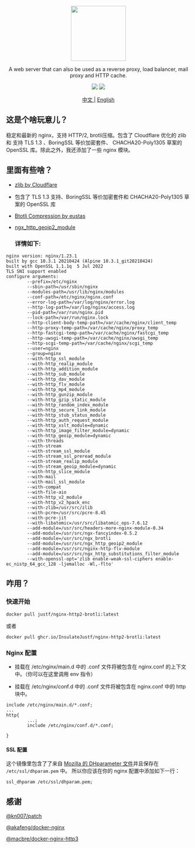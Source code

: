 <p align="center">
    <img src="https://upload.wikimedia.org/wikipedia/commons/c/c5/Nginx_logo.svg" width="150" />
</p>

<p align="center">A web server that can also be used as a reverse proxy, load balancer, mail proxy and HTTP cache.</p>

<p align="center">
<img src="https://github.com/InsulateJustf/docker-nginx-http2-brotli/actions/workflows/push.yml/badge.svg" />
<img src="https://img.shields.io/github/v/release/InsulateJustf/docker-nginx-http2-brotli" />
</p>

<p align="center">
<a href="https://github.com/InsulateJustf/docker-nginx-http2-brotli/blob/main/README.md">中文 |<a/>
<a href="https://github.com/InsulateJustf/docker-nginx-http2-brotli/blob/main/README.EN.md">English<a/>
</p>

## 这是个啥玩意儿？
稳定和最新的 nginx，支持 HTTP/2, brotli压缩。包含了 Cloudflare 优化的 zlib 和 支持 TLS 1.3 、BoringSSL 等价加密套件、 CHACHA20-Poly1305 草案的 OpenSSL 库。除此之外，我还添加了一些 nginx 模块。

## 里面有些啥？

* [zlib by Cloudflare](https://github.com/cloudflare/zlib)
* 包含了 TLS 1.3 支持、BoringSSL 等价加密套件和 CHACHA20-Poly1305 草案的 OpenSSL 库
* [Btotli Compression by eustas](https://github.com/eustas/ngx_brotli)
* [ngx_http_geoip2_module](https://github.com/leev/ngx_http_geoip2_module/)
  
  ### 详情如下:
```
nginx version: nginx/1.23.1
built by gcc 10.3.1 20210424 (Alpine 10.3.1_git20210424) 
built with OpenSSL 1.1.1q  5 Jul 2022
TLS SNI support enabled
configure arguments: 
        --prefix=/etc/nginx
        --sbin-path=/usr/sbin/nginx
        --modules-path=/usr/lib/nginx/modules
        --conf-path=/etc/nginx/nginx.conf
        --error-log-path=/var/log/nginx/error.log
        --http-log-path=/var/log/nginx/access.log
        --pid-path=/var/run/nginx.pid
        --lock-path=/var/run/nginx.lock
        --http-client-body-temp-path=/var/cache/nginx/client_temp
        --http-proxy-temp-path=/var/cache/nginx/proxy_temp
        --http-fastcgi-temp-path=/var/cache/nginx/fastcgi_temp
        --http-uwsgi-temp-path=/var/cache/nginx/uwsgi_temp
        --http-scgi-temp-path=/var/cache/nginx/scgi_temp
        --user=nginx
        --group=nginx
        --with-http_ssl_module
        --with-http_realip_module
        --with-http_addition_module
        --with-http_sub_module
        --with-http_dav_module
        --with-http_flv_module
        --with-http_mp4_module
        --with-http_gunzip_module
        --with-http_gzip_static_module
        --with-http_random_index_module
        --with-http_secure_link_module 
        --with-http_stub_status_module
        --with-http_auth_request_module 
        --with-http_xslt_module=dynamic 
        --with-http_image_filter_module=dynamic 
        --with-http_geoip_module=dynamic 
        --with-threads 
        --with-stream 
        --with-stream_ssl_module 
        --with-stream_ssl_preread_module 
        --with-stream_realip_module
        --with-stream_geoip_module=dynamic 
        --with-http_slice_module 
        --with-mail 
        --with-mail_ssl_module 
        --with-compat 
        --with-file-aio 
        --with-http_v2_module 
        --with-http_v2_hpack_enc 
        --with-zlib=/usr/src/zlib 
        --with-pcre=/usr/src/pcre-8.45 
        --with-pcre-jit 
        --with-libatomic=/usr/src/libatomic_ops-7.6.12 
        --add-module=/usr/src/headers-more-nginx-module-0.34 
        --add-module=/usr/src/ngx-fancyindex-0.5.2 
        --add-module=/usr/src/ngx_brotli 
        --add-module=/usr/src/ngx_http_geoip2_module 
        --add-module=/usr/src/nginx-http-flv-module 
        --add-module=/usr/src/ngx_http_substitutions_filter_module 
        --with-openssl-opt='zlib enable-weak-ssl-ciphers enable-ec_nistp_64_gcc_128 -ljemalloc -Wl,-flto'
```
## 咋用？

### 快速开始

```
docker pull justf/nginx-http2-brotli:latest
```

或者

```
docker pull ghcr.io/InsulateJustf/nginx-http2-brotli:latest
```

### Nginx 配置
* 挂载在 /etc/nginx/main.d 中的 .conf 文件将被包含在 nginx.conf 的上下文中。（你可以在这里调用 env 指令）

* 挂载在 /etc/nginx/conf.d 中的 .conf 文件将被包含在 nginx.conf 中的 http 块中。
```
include /etc/nginx/main.d/*.conf;
...
http{
        ...;
        include /etc/nginx/conf.d/*.conf;

}
```
#### SSL 配置
这个镜像里包含了了来自 [ Mozilla 的 DHparameter 文件](https://ssl-config.mozilla.org/ffdhe2048.txt)并且保存在 ```/etc/ssl/dhparam.pem``` 中。
所以你应该在你的 nginx 配置中添加如下一行：
```
ssl_dhparam /etc/ssl/dhparam.pem;
```

## 感谢

[@kn007/patch](https://github.com/kn007/patch)

[@akafeng/docker-nginx](https://github.com/akafeng/docker-nginx)

[@macbre/docker-nginx-http3](https://www.github.com/macbre/docker-nginx-http3)
